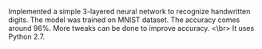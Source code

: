 Implemented a simple 3-layered neural network to recognize handwritten 
digits. The model was trained on MNIST dataset. The accuracy comes around
96%. More tweaks can be done to improve accuracy. <\br>
It uses Python 2.7.
